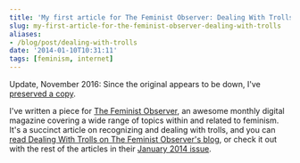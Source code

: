 ```yaml
---
title: 'My first article for The Feminist Observer: Dealing With Trolls'
slug: my-first-article-for-the-feminist-observer-dealing-with-trolls
aliases:
- /blog/post/dealing-with-trolls
date: '2014-01-10T10:31:11'
tags: [feminism, internet]
---
```


Update, November 2016: Since the original appears to be down, I've [preserved a
copy](/page/dealing-with-trolls/).

I've written a piece for [The Feminist Observer](http://www.thefeministobserver.com/#!about/c10fk), an awesome monthly digital magazine covering a wide range of topics within and related to feminism. It's a succinct article on recognizing and dealing with trolls, and you can [read Dealing With Trolls on The Feminist Observer's blog](http://www.thefeministobserver.com/#!Dealing-with-Trolls/cxpt/4BAC3EF9-4A64-479E-A6E4-D0B10C4ABA52), or check it out with the rest of the articles in their [January 2014 issue](http://www.thefeministobserver.com/#!january-2014/c1b0b).

